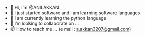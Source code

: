 - 👋 Hi, I’m @ANILAKKAN
- 👀 i just started software and i am learning software languages
- 🌱 I am currently learning the python language
- 💞️ I’m looking to collaborate on ...
- 📫 How to reach me ... (e mail : a.akkan3207@gmail.com)

<!---
ANILAKKAN/ANILAKKAN is a ✨ special ✨ repository because its `README.md` (this file) appears on your GitHub profile.
You can click the Preview link to take a look at your changes.
--->
